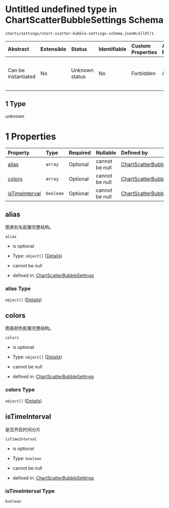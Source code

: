 # Untitled undefined type in ChartScatterBubbleSettings Schema

```txt
charts/settings/chart-scatter-bubble-settings-schema.json#/allOf/1
```



| Abstract            | Extensible | Status         | Identifiable | Custom Properties | Additional Properties | Access Restrictions | Defined In                                                                                                                             |
| :------------------ | :--------- | :------------- | :----------- | :---------------- | :-------------------- | :------------------ | :------------------------------------------------------------------------------------------------------------------------------------- |
| Can be instantiated | No         | Unknown status | No           | Forbidden         | Allowed               | none                | [chart-scatter-bubble-settings-schema.json\*](../out/charts/settings/chart-scatter-bubble-settings-schema.json "open original schema") |

## 1 Type

unknown

# 1 Properties

| Property                          | Type      | Required | Nullable       | Defined by                                                                                                                                                                                             |
| :-------------------------------- | :-------- | :------- | :------------- | :----------------------------------------------------------------------------------------------------------------------------------------------------------------------------------------------------- |
| [alias](#alias)                   | `array`   | Optional | cannot be null | [ChartScatterBubbleSettings](settings-alias-schema.md "charts/settings/settings-alias-schema.json#/allOf/1/properties/alias")                                                                          |
| [colors](#colors)                 | `array`   | Optional | cannot be null | [ChartScatterBubbleSettings](settings-colors-schema.md "charts/settings/settings-colors-schema.json#/allOf/1/properties/colors")                                                                       |
| [isTimeInterval](#istimeinterval) | `boolean` | Optional | cannot be null | [ChartScatterBubbleSettings](chart-scatter-bubble-settings-schema-allof-1-properties-istimeinterval.md "charts/settings/chart-scatter-bubble-settings-schema.json#/allOf/1/properties/isTimeInterval") |

## alias

图表别名配置完整结构。

`alias`

* is optional

* Type: `object[]` ([Details](settings-alias-schema-items.md))

* cannot be null

* defined in: [ChartScatterBubbleSettings](settings-alias-schema.md "charts/settings/settings-alias-schema.json#/allOf/1/properties/alias")

### alias Type

`object[]` ([Details](settings-alias-schema-items.md))

## colors

图表颜色配置完整结构。

`colors`

* is optional

* Type: `object[]` ([Details](settings-colors-schema-items.md))

* cannot be null

* defined in: [ChartScatterBubbleSettings](settings-colors-schema.md "charts/settings/settings-colors-schema.json#/allOf/1/properties/colors")

### colors Type

`object[]` ([Details](settings-colors-schema-items.md))

## isTimeInterval

是否开启时间分片

`isTimeInterval`

* is optional

* Type: `boolean`

* cannot be null

* defined in: [ChartScatterBubbleSettings](chart-scatter-bubble-settings-schema-allof-1-properties-istimeinterval.md "charts/settings/chart-scatter-bubble-settings-schema.json#/allOf/1/properties/isTimeInterval")

### isTimeInterval Type

`boolean`
